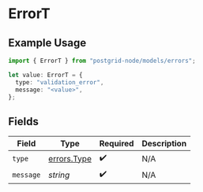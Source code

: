 # ErrorT

## Example Usage

```typescript
import { ErrorT } from "postgrid-node/models/errors";

let value: ErrorT = {
  type: "validation_error",
  message: "<value>",
};
```

## Fields

| Field                                      | Type                                       | Required                                   | Description                                |
| ------------------------------------------ | ------------------------------------------ | ------------------------------------------ | ------------------------------------------ |
| `type`                                     | [errors.Type](../../models/errors/type.md) | :heavy_check_mark:                         | N/A                                        |
| `message`                                  | *string*                                   | :heavy_check_mark:                         | N/A                                        |
